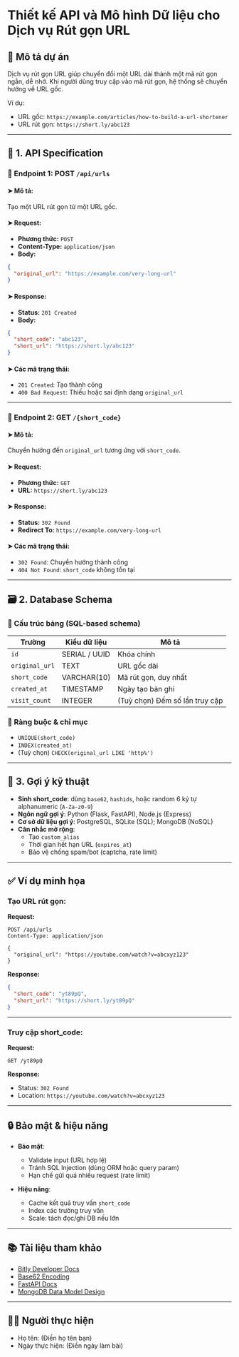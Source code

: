 
# Thiết kế API và Mô hình Dữ liệu cho Dịch vụ Rút gọn URL

## 📌 Mô tả dự án

Dịch vụ rút gọn URL giúp chuyển đổi một URL dài thành một mã rút gọn ngắn, dễ nhớ. Khi người dùng truy cập vào mã rút gọn, hệ thống sẽ chuyển hướng về URL gốc.

Ví dụ:
- URL gốc: `https://example.com/articles/how-to-build-a-url-shortener`
- URL rút gọn: `https://short.ly/abc123`

---

## 🧩 1. API Specification

### 🔹 Endpoint 1: POST `/api/urls`

#### ➤ Mô tả:
Tạo một URL rút gọn từ một URL gốc.

#### ➤ Request:
- **Phương thức:** `POST`
- **Content-Type:** `application/json`
- **Body:**
```json
{
  "original_url": "https://example.com/very-long-url"
}
```

#### ➤ Response:
- **Status:** `201 Created`
- **Body:**
```json
{
  "short_code": "abc123",
  "short_url": "https://short.ly/abc123"
}
```

#### ➤ Các mã trạng thái:
- `201 Created`: Tạo thành công
- `400 Bad Request`: Thiếu hoặc sai định dạng `original_url`

---

### 🔹 Endpoint 2: GET `/{short_code}`

#### ➤ Mô tả:
Chuyển hướng đến `original_url` tương ứng với `short_code`.

#### ➤ Request:
- **Phương thức:** `GET`
- **URL:** `https://short.ly/abc123`

#### ➤ Response:
- **Status:** `302 Found`
- **Redirect To:** `https://example.com/very-long-url`

#### ➤ Các mã trạng thái:
- `302 Found`: Chuyển hướng thành công
- `404 Not Found`: `short_code` không tồn tại

---

## 🗃️ 2. Database Schema

### 🔸 Cấu trúc bảng (SQL-based schema)

| Trường        | Kiểu dữ liệu | Mô tả                              |
|---------------|--------------|------------------------------------|
| `id`          | SERIAL / UUID| Khóa chính                         |
| `original_url`| TEXT         | URL gốc dài                        |
| `short_code`  | VARCHAR(10)  | Mã rút gọn, duy nhất               |
| `created_at`  | TIMESTAMP    | Ngày tạo bản ghi                   |
| `visit_count` | INTEGER      | (Tuỳ chọn) Đếm số lần truy cập     |

### 🔸 Ràng buộc & chỉ mục
- `UNIQUE(short_code)`
- `INDEX(created_at)`
- (Tuỳ chọn) `CHECK(original_url LIKE 'http%')`

---

## 🧠 3. Gợi ý kỹ thuật

- **Sinh short_code**: dùng `base62`, `hashids`, hoặc random 6 ký tự alphanumeric (`A-Za-z0-9`)
- **Ngôn ngữ gợi ý**: Python (Flask, FastAPI), Node.js (Express)
- **Cơ sở dữ liệu gợi ý**: PostgreSQL, SQLite (SQL); MongoDB (NoSQL)
- **Cân nhắc mở rộng**:
  - Tạo `custom_alias`
  - Thời gian hết hạn URL (`expires_at`)
  - Bảo vệ chống spam/bot (captcha, rate limit)

---

## ✅ Ví dụ minh họa

### Tạo URL rút gọn:

**Request:**
```http
POST /api/urls
Content-Type: application/json

{
  "original_url": "https://youtube.com/watch?v=abcxyz123"
}
```

**Response:**
```json
{
  "short_code": "yt89pQ",
  "short_url": "https://short.ly/yt89pQ"
}
```

---

### Truy cập short_code:

**Request:**
```http
GET /yt89pQ
```

**Response:**
- Status: `302 Found`
- Location: `https://youtube.com/watch?v=abcxyz123`

---

## 🔒 Bảo mật & hiệu năng

- **Bảo mật**:
  - Validate input (URL hợp lệ)
  - Tránh SQL Injection (dùng ORM hoặc query param)
  - Hạn chế gửi quá nhiều request (rate limit)

- **Hiệu năng**:
  - Cache kết quả truy vấn `short_code`
  - Index các trường truy vấn
  - Scale: tách đọc/ghi DB nếu lớn

---

## 📚 Tài liệu tham khảo

- [Bitly Developer Docs](https://dev.bitly.com/)
- [Base62 Encoding](https://en.wikipedia.org/wiki/Base62)
- [FastAPI Docs](https://fastapi.tiangolo.com/)
- [MongoDB Data Model Design](https://www.mongodb.com/docs/manual/core/data-modeling-introduction/)

---

## 🧑‍💻 Người thực hiện

- Họ tên: (Điền họ tên bạn)
- Ngày thực hiện: (Điền ngày làm bài)
